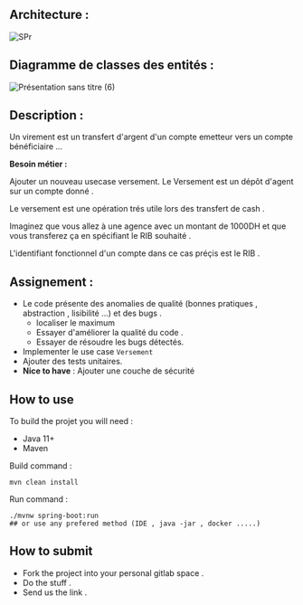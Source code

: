 ## Architecture :
![SPr](https://user-images.githubusercontent.com/58845279/144608101-ba7df2c0-8161-4b2e-9ebd-fa45fad6ecab.PNG)
## Diagramme de classes des entités :
![Présentation sans titre (6)](https://user-images.githubusercontent.com/58845279/144608202-4f732920-5785-49e1-873f-f53dc75751b6.png)
## Description :

Un virement est un transfert d'argent d'un compte emetteur vers un compte bénéficiaire ...

**Besoin métier :** 

Ajouter un nouveau usecase versement. Le Versement est un dépôt d'agent sur un compte donné . 

Le versement est une opération trés utile lors des transfert de cash .
 
Imaginez que vous allez à une agence avec un montant de 1000DH et que vous transferez ça en spécifiant le RIB souhaité .
 
L'identifiant fonctionnel d'un compte dans ce cas préçis est le RIB .  


## Assignement :

* Le code présente des anomalies de qualité (bonnes pratiques , abstraction , lisibilité ...) et des bugs . 
    * localiser le maximum 
    * Essayer d'améliorer la qualité du code .    
    * Essayer de résoudre les bugs détectés. 
* Implementer le use case `Versement` 
* Ajouter des tests unitaires.  
* **Nice to have** : Ajouter une couche de sécurité 

## How to use 
To build the projet you will need : 
* Java 11+ 
* Maven

Build command : 
```
mvn clean install
```

Run command : 
```
./mvnw spring-boot:run 
## or use any prefered method (IDE , java -jar , docker .....)
```

## How to submit 
* Fork the project into your personal gitlab space .    
* Do the stuff .
* Send us the link .
